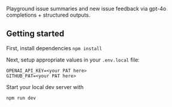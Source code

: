 Playground issue summaries and new issue feedback via gpt-4o completions + structured outputs.

## Getting started

First, install dependencies
`npm install`

Next, setup appropriate values in your `.env.local` file:

```
OPENAI_API_KEY=<your PAT here>
GITHUB_PAT=<your PAT here>
```

Start your local dev server with

`npm run dev`
